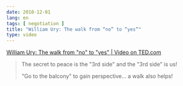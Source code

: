 ```yaml
---
date: 2010-12-01
lang: en
tags: [ negotiation ]
title: "William Ury: The walk from “no” to “yes”"
type: video
---
```


[William Ury: The walk from "no" to "yes" | Video on TED.com](http://www.ted.com/talks/william_ury.html)

> The secret to peace is the "3rd side" and the "3rd side" is us!
>
> "Go to the balcony" to gain perspective... a walk also helps!

